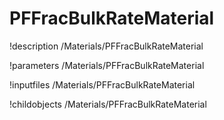 <!-- MOOSE Documentation Stub: Remove this when content is added. -->

# PFFracBulkRateMaterial
!description /Materials/PFFracBulkRateMaterial

!parameters /Materials/PFFracBulkRateMaterial

!inputfiles /Materials/PFFracBulkRateMaterial

!childobjects /Materials/PFFracBulkRateMaterial
